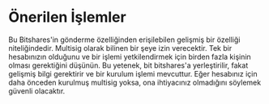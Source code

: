 # Önerilen İşlemler

Bu Bitshares'in gönderme özelliğinden erişilebilen gelişmiş bir özelliği niteliğindedir. Multisig olarak bilinen bir şeye izin verecektir. Tek bir hesabınızın olduğunu ve bir işlemi yetkilendirmek için birden fazla kişinin olması gerektiğini düşünün. Bu yetenek, bit bitshares'a yerleştirilir, fakat gelişmiş bilgi gerektirir ve bir kurulum işlemi mevcuttur. Eğer hesabınız için daha önceden kurulmuş multisig yoksa, ona ihtiyacınız olmadığını söylemek güvenli olacaktır.